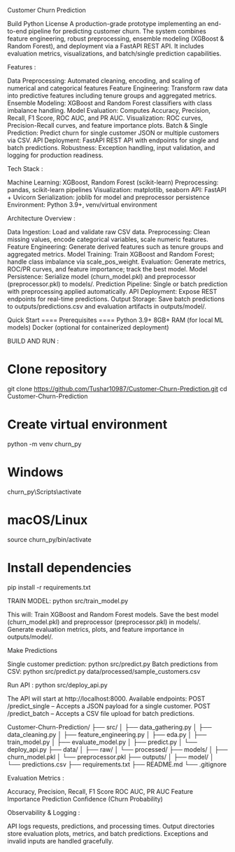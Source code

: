 Customer Churn Prediction

Build Python License
A production-grade prototype implementing an end-to-end pipeline for predicting customer churn. The system combines feature engineering, robust preprocessing, ensemble modeling (XGBoost & Random Forest), and deployment via a FastAPI REST API. It includes evaluation metrics, visualizations, and batch/single prediction capabilities.

Features :

Data Preprocessing: Automated cleaning, encoding, and scaling of numerical and categorical features
Feature Engineering: Transform raw data into predictive features including tenure groups and aggregated metrics.
Ensemble Modeling: XGBoost and Random Forest classifiers with class imbalance handling.
Model Evaluation: Computes Accuracy, Precision, Recall, F1 Score, ROC AUC, and PR AUC.
Visualization: ROC curves, Precision-Recall curves, and feature importance plots.
Batch & Single Prediction: Predict churn for single customer JSON or multiple customers via CSV.
API Deployment: FastAPI REST API with endpoints for single and batch predictions.
Robustness: Exception handling, input validation, and logging for production readiness.

Tech Stack :

Machine Learning: XGBoost, Random Forest (scikit-learn)
Preprocessing: pandas, scikit-learn pipelines
Visualization: matplotlib, seaborn
API: FastAPI + Uvicorn
Serialization: joblib for model and preprocessor persistence
Environment: Python 3.9+, venv/virtual environment

Architecture Overview :

Data Ingestion: Load and validate raw CSV data.
Preprocessing: Clean missing values, encode categorical variables, scale numeric features.
Feature Engineering: Generate derived features such as tenure groups and aggregated metrics.
Model Training: Train XGBoost and Random Forest; handle class imbalance via scale_pos_weight.
Evaluation: Generate metrics, ROC/PR curves, and feature importance; track the best model.
Model Persistence: Serialize model (churn_model.pkl) and preprocessor (preprocessor.pkl) to models/.
Prediction Pipeline: Single or batch prediction with preprocessing applied automatically.
API Deployment: Expose REST endpoints for real-time predictions.
Output Storage: Save batch predictions to outputs/predictions.csv and evaluation artifacts in outputs/model/.

Quick Start
==== Prerequisites ====
Python 3.9+
8GB+ RAM (for local ML models)
Docker (optional for containerized deployment)

BUILD AND RUN :
# Clone repository
git clone https://github.com/Tushar10987/Customer-Churn-Prediction.git
cd Customer-Churn-Prediction

# Create virtual environment
python -m venv churn_py
# Windows
churn_py\Scripts\activate
# macOS/Linux
source churn_py/bin/activate

# Install dependencies
pip install -r requirements.txt

TRAIN MODEL:
python src/train_model.py

This will:
Train XGBoost and Random Forest models.
Save the best model (churn_model.pkl) and preprocessor (preprocessor.pkl) in models/.
Generate evaluation metrics, plots, and feature importance in outputs/model/.

Make Predictions

Single customer prediction:
python src/predict.py
Batch predictions from CSV:
python src/predict.py data/processed/sample_customers.csv

Run API :
python src/deploy_api.py

The API will start at http://localhost:8000. Available endpoints:
POST /predict_single – Accepts a JSON payload for a single customer.
POST /predict_batch – Accepts a CSV file upload for batch predictions.

Customer-Churn-Prediction/
├── src/
│   ├── data_gathering.py
│   ├── data_cleaning.py
│   ├── feature_engineering.py
│   ├── eda.py
│   ├── train_model.py
│   ├── evaluate_model.py
│   ├── predict.py
│   └── deploy_api.py
├── data/
│   ├── raw/
│   └── processed/
├── models/
│   ├── churn_model.pkl
│   └── preprocessor.pkl
├── outputs/
│   ├── model/
│   └── predictions.csv
├── requirements.txt
├── README.md
└── .gitignore

Evaluation Metrics :

Accuracy, Precision, Recall, F1 Score
ROC AUC, PR AUC
Feature Importance
Prediction Confidence (Churn Probability)

Observability & Logging :

API logs requests, predictions, and processing times.
Output directories store evaluation plots, metrics, and batch predictions.
Exceptions and invalid inputs are handled gracefully.
